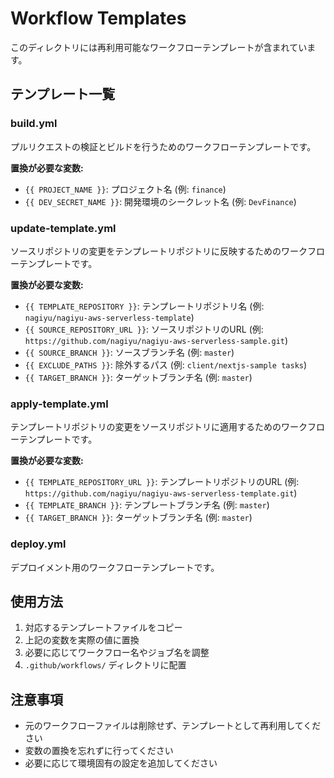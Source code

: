 # Workflow Templates

このディレクトリには再利用可能なワークフローテンプレートが含まれています。

## テンプレート一覧

### build.yml
プルリクエストの検証とビルドを行うためのワークフローテンプレートです。

**置換が必要な変数:**
- `{{ PROJECT_NAME }}`: プロジェクト名 (例: `finance`)
- `{{ DEV_SECRET_NAME }}`: 開発環境のシークレット名 (例: `DevFinance`)

### update-template.yml
ソースリポジトリの変更をテンプレートリポジトリに反映するためのワークフローテンプレートです。

**置換が必要な変数:**
- `{{ TEMPLATE_REPOSITORY }}`: テンプレートリポジトリ名 (例: `nagiyu/nagiyu-aws-serverless-template`)
- `{{ SOURCE_REPOSITORY_URL }}`: ソースリポジトリのURL (例: `https://github.com/nagiyu/nagiyu-aws-serverless-sample.git`)
- `{{ SOURCE_BRANCH }}`: ソースブランチ名 (例: `master`)
- `{{ EXCLUDE_PATHS }}`: 除外するパス (例: `client/nextjs-sample tasks`)
- `{{ TARGET_BRANCH }}`: ターゲットブランチ名 (例: `master`)

### apply-template.yml
テンプレートリポジトリの変更をソースリポジトリに適用するためのワークフローテンプレートです。

**置換が必要な変数:**
- `{{ TEMPLATE_REPOSITORY_URL }}`: テンプレートリポジトリのURL (例: `https://github.com/nagiyu/nagiyu-aws-serverless-template.git`)
- `{{ TEMPLATE_BRANCH }}`: テンプレートブランチ名 (例: `master`)
- `{{ TARGET_BRANCH }}`: ターゲットブランチ名 (例: `master`)

### deploy.yml
デプロイメント用のワークフローテンプレートです。

## 使用方法

1. 対応するテンプレートファイルをコピー
2. 上記の変数を実際の値に置換
3. 必要に応じてワークフロー名やジョブ名を調整
4. `.github/workflows/` ディレクトリに配置

## 注意事項

- 元のワークフローファイルは削除せず、テンプレートとして再利用してください
- 変数の置換を忘れずに行ってください
- 必要に応じて環境固有の設定を追加してください